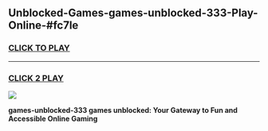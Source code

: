 
## Unblocked-Games-games-unblocked-333-Play-Online-#fc7le
<h3>
<a href="https://premium.freeplayer.one?title=games-unblocked-333&ref=27F">CLICK TO PLAY</a></h3>
<hr>

<h3>
<a href="https://premium.freeplayer.one?title=games-unblocked-333&ref=27F">CLICK 2 PLAY</a>
  
</h3>

<a href="https://premium.freeplayer.one?title=games-unblocked-333&ref=27F"><img src="https://clearcache.store/games.png"></a>


**games-unblocked-333 games unblocked: Your Gateway to Fun and Accessible Online Gaming**
